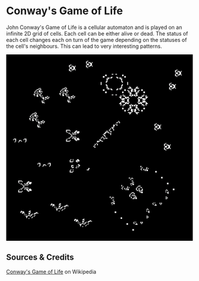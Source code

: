 # Conway's Game of Life
John Conway's Game of Life is a cellular automaton and is played on an infinite 2D grid of cells. Each cell can be either alive or dead. The status of each cell changes each on turn of the game depending on the statuses of the cell's neighbours. This can lead to very interesting patterns. 

![Demo Pic](assets/demo.gif)

## Sources & Credits
[Conway's Game of Life](https://en.wikipedia.org/wiki/Conway%27s_Game_of_Life) on Wikipedia
